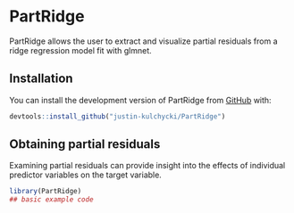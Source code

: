 
<!-- README.md is generated from README.Rmd. Please edit that file -->

# PartRidge

<!-- badges: start -->
<!-- badges: end -->

PartRidge allows the user to extract and visualize partial residuals
from a ridge regression model fit with glmnet.

## Installation

You can install the development version of PartRidge from
[GitHub](https://github.com/) with:

``` r
devtools::install_github("justin-kulchycki/PartRidge")
```

## Obtaining partial residuals

Examining partial residuals can provide insight into the effects of
individual predictor variables on the target variable.

``` r
library(PartRidge)
## basic example code
```

